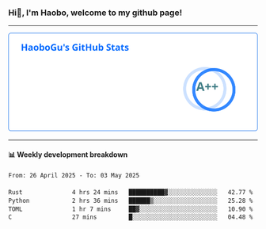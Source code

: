 <!--<h2 align="center"> Hi👋, I'm Haobo, welcome to my github page! </h2>-->
### Hi👋, I'm Haobo, welcome to my github page!
-------

<img href="https://github.com/HaoboGu" src="assets/stats.svg" alt="github stats" /> 

-------

#### 📊 **Weekly development breakdown**
<!--START_SECTION:waka-->

```txt
From: 26 April 2025 - To: 03 May 2025

Rust              4 hrs 24 mins   ██████████▓░░░░░░░░░░░░░░   42.77 %
Python            2 hrs 36 mins   ██████▒░░░░░░░░░░░░░░░░░░   25.28 %
TOML              1 hr 7 mins     ██▓░░░░░░░░░░░░░░░░░░░░░░   10.90 %
C                 27 mins         █░░░░░░░░░░░░░░░░░░░░░░░░   04.48 %
```

<!--END_SECTION:waka-->
<!--
backup url: https://github-readme-status-dusky-ten.vercel.app/api?username=HaoboGu&count_private=true&show_icons=true&theme=transparent&border_color=2f80ed
-->
<!--
**HaoboGu/HaoboGu** is a ✨ _special_ ✨ repository because its `README.md` (this file) appears on your GitHub profile.

Here are some ideas to get you started:

- 🔭 I’m currently working on AI-assisted programming tools
- 🌱 I’m currently learning ...
- 👯 I’m looking to collaborate on ...
- 🤔 I’m looking for help with ...
- 💬 Ask me about ...
- 📫 How to reach me: ...
- 😄 Pronouns: ...
- ⚡ Fun fact: ...
-->
